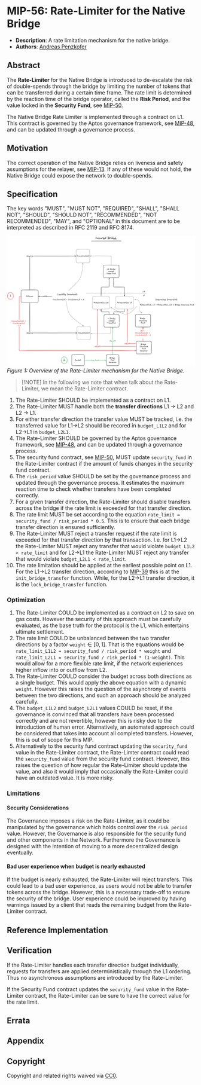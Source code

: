 # MIP-56: Rate-Limiter for the Native Bridge
- **Description**: A rate limitation mechanism for the native bridge.
- **Authors**: [Andreas Penzkofer](mailto:andreas.penzkofer@movementlabs.xyz)

## Abstract

The **Rate-Limiter** for the Native Bridge is introduced to de-escalate the risk of double-spends through the bridge by limiting the number of tokens that can be transferred during a certain time frame. The rate limit is determined by the reaction time of the bridge operator, called the **Risk Period**, and the value locked in the **Security Fund**, see [MIP-50](https://github.com/movementlabsxyz/MIP/pull/50).

The Native Bridge Rate Limiter is implemented through a contract on L1. This contract is governed by the Aptos governance framework, see [MIP-48](https://github.com/movementlabsxyz/MIP/pull/48/), and can be updated through a governance process.

## Motivation

The correct operation of the Native Bridge relies on liveness and safety assumptions for the relayer, see [MIP-13](https://github.com/movementlabsxyz/MIP/tree/mip/security_falliblity/MIP/mip-46). If any of these would not hold, the Native Bridge could expose the network to double-spends.

## Specification


The key words "MUST", "MUST NOT", "REQUIRED", "SHALL", "SHALL NOT", "SHOULD", "SHOULD NOT", "RECOMMENDED", "NOT RECOMMENDED", "MAY", and "OPTIONAL" in this document are to be interpreted as described in RFC 2119 and RFC 8174.


![Overview](overview.png)
*Figure 1: Overview of the Rate-Limiter mechanism for the Native Bridge.*

> [!NOTE] In the following we note that when talk about the Rate-Limiter, we mean the Rate-Limiter contract.

1. The Rate-Limiter SHOULD be implemented as a contract on L1.
1. The Rate-Limiter MUST handle both the **transfer directions** L1 -> L2 and L2 -> L1. 
1. For either transfer direction the transfer value MUST be tracked, i.e. the transferred value for L1->L2 should be recored in `budget_L1L2` and for L2->L1 in `budget_L2L1`.
1. The Rate-Limiter SHOULD be governed by the Aptos governance framework, see [MIP-48](https://github.com/movementlabsxyz/MIP/pull/48/), and can be updated through a governance process.
1. The security fund contract, see [MIP-50](https://github.com/movementlabsxyz/MIP/pull/50), MUST update `security_fund` in the Rate-Limiter contract if the amount of funds changes in the security fund contract.
1. The `risk_period` value SHOULD be set by the governance process and updated through the governance process. It estimates the maximum reaction time to check whether transfers have been completed correctly.
1. For a given transfer direction, the Rate-Limiter should disable transfers across the bridge if the rate limit is exceeded for that transfer direction.
1. The rate limit MUST be set according to the equation `rate_limit = security_fund / risk_period * 0.5`. This is to ensure that each bridge transfer direction is ensured sufficiently.
1. The Rate-Limiter MUST reject a transfer request if the rate limit is exceeded for that transfer direction by that transaction. I.e. for L1->L2 the Rate-Limiter MUST reject any transfer that would violate `budget_L1L2 < rate_limit` and for L2->L1 the Rate-Limiter MUST reject any transfer that would violate `budget_L2L1 < rate_limit`.
1. The rate limitation should be applied at the earliest possible point on L1. For the L1->L2 transfer direction, according to [MIP-39](https://github.com/movementlabsxyz/MIP/pull/39) this is at the `init_bridge_transfer` function. While, for the L2->L1 transfer direction, it is the `lock_bridge_transfer` function.

### Optimization

1. The Rate-Limiter COULD be implemented as a contract on L2 to save on gas costs. However the security of this approach must be carefully evaluated, as the base truth for the protocol is the L1, which entertains ultimate settlement.
1. The rate limit COULD be unbalanced between the two transfer directions by a factor `weight`$\in [0,1]$. That is the equations would be `rate_limit_L1L2 = security_fund / risk_period * weight` and `rate_limit_L2L1 = security_fund / risk_period * (1-weight)`. This would allow for a more flexible rate limit, if the network experiences higher inflow into or outflow from L2.
1. The Rate-Limiter COULD consider the budget across both directions as a single budget. This would apply the above equation with a dynamic `weight`. However this raises the question of the asynchrony of events between the two directions, and such an approach should be analyzed carefully.
1. The `budget_L1L2` and `budget_L2L1` values COULD be reset, if the governance is convinced that all transfers have been processed correctly and are not revertible, however this is risky due to the introduction of human error. Alternatively, an automated approach could be considered that takes into account all completed transfers. However, this is out of scope for this MIP.
1. Alternatively to the security fund contract updating the `security_fund` value in the Rate-Limiter contract, the Rate-Limter contract could read the `security_fund` value from the security fund contract. However, this raises the question of how regular the Rate-Limiter should update the value, and also it would imply that occasionally the Rate-Limiter could have an outdated value. It is more risky.

### Limitations

#### Security Considerations

The Governance imposes a risk on the Rate-Limiter, as it could be manipulated by the governance which holds control over the `risk_period` value. However, the Governance is also responsible for the security fund and other components in the Network. Furthermore the Governance is designed with the intention of moving to a more decentralized design eventually.

#### Bad user experience when budget is nearly exhausted

If the budget is nearly exhausted, the Rate-Limiter will reject transfers. This could lead to a bad user experience, as users would not be able to transfer tokens across the bridge. However, this is a necessary trade-off to ensure the security of the bridge. User experience could be improved by having warnings issued by a client that reads the remaining budget from the Rate-Limiter contract.

## Reference Implementation

## Verification

If the Rate-Limiter handles each transfer direction budget individually, requests for transfers are applied deterministically through the L1 ordering. Thus no asynchronous assumptions are introduced by the Rate-Limiter.

If the Security Fund contract updates the `security_fund` value in the Rate-Limiter contract, the Rate-Limiter can be sure to have the correct value for the rate limit.

## Errata

## Appendix

## Copyright

Copyright and related rights waived via [CC0](../LICENSE.md).